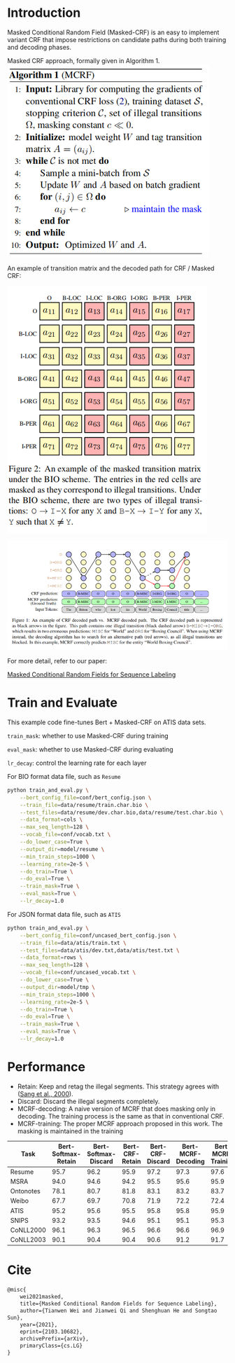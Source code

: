 # Introduction

Masked Conditional Random Field (Masked-CRF) is an easy to implement variant CRF that impose restrictions on candidate paths during both training and decoding phases.

Masked CRF approach, formally given in Algorithm 1.
![avatar](docs/pseudocode.png)

An example of transition matrix and the decoded path for CRF / Masked CRF:

![avatar](docs/masked_transition_matrix.png)

![avatar](docs/CRF_decode_path.png)

For more detail, refer to our paper:

[Masked Conditional Random Fields for Sequence Labeling](https://arxiv.org/abs/2103.10682)


# Train and Evaluate
This example code fine-tunes Bert + Masked-CRF on ATIS data sets.

`train_mask`: whether to use Masked-CRF during training

`eval_mask`: whether to use Masked-CRF during evaluating

`lr_decay`: control the learning rate for each layer


For BIO format data file, such as `Resume`
```bash
python train_and_eval.py \
    --bert_config_file=conf/bert_config.json \
    --train_file=data/resume/train.char.bio \
    --test_files=data/resume/dev.char.bio,data/resume/test.char.bio \
    --data_format=cols \
    --max_seq_length=128 \
    --vocab_file=conf/vocab.txt \
    --do_lower_case=True \
    --output_dir=model/resume \
    --min_train_steps=1000 \
    --learning_rate=2e-5 \
    --do_train=True \
    --do_eval=True \
    --train_mask=True \
    --eval_mask=True \
    --lr_decay=1.0
```

For JSON format data file, such as `ATIS`

```bash
python train_and_eval.py \
    --bert_config_file=conf/uncased_bert_config.json \
    --train_file=data/atis/train.txt \
    --test_files=data/atis/dev.txt,data/atis/test.txt \
    --data_format=rows \
    --max_seq_length=128 \
    --vocab_file=conf/uncased_vocab.txt \
    --do_lower_case=True \
    --output_dir=model/tmp \
    --min_train_steps=1000 \
    --learning_rate=2e-5 \
    --do_train=True \
    --do_eval=True \
    --train_mask=True \
    --eval_mask=True \
    --lr_decay=1.0
```

# Performance
* Retain: Keep and retag the illegal segments.
This strategy agrees with ([Sang et al., 2000](https://www.aclweb.org/anthology/W00-0726/)).
* Discard: Discard the illegal segments completely.
* MCRF-decoding: A naive version of MCRF
that does masking only in decoding. The training process is the same as that in conventional
CRF.
* MCRF-training: The proper MCRF approach proposed in this work. The masking is
maintained in the training

|  Task   |  Bert-Softmax-Retain  |  Bert-Softmax-Discard  |  Bert-CRF-Retain  |  Bert-CRF-Discard  |  Bert-MCRF-Decoding  |  Bert-MCRF-Training  |
|  ----  | ----  | ---- | ---- | ---- | ----  | ---- |
| Resume | 95.7 | 96.2 | 95.9 | 97.2 | 97.3 | 97.6 |
| MSRA | 94.0 | 94.6 | 94.2 | 95.5 | 95.6 | 95.9 |
| Ontonotes | 78.1 | 80.7 | 81.8 | 83.1 | 83.2 | 83.7 |
| Weibo | 67.7 | 69.7 | 70.8 | 71.9 | 72.2 | 72.4 |
| ATIS | 95.2 | 95.6 | 95.5 | 95.8 | 95.8 | 95.9 |
| SNIPS | 93.2 | 93.5 | 94.6 | 95.1 | 95.1 | 95.3 |
| CoNLL2000 | 96.1 | 96.3 | 96.5 | 96.6 | 96.6 | 96.9 |
| CoNLL2003 | 90.1 | 90.4 | 90.4 | 90.6 | 91.2 | 91.7 |


# Cite
````
@misc{
    wei2021masked,
    title={Masked Conditional Random Fields for Sequence Labeling}, 
    author={Tianwen Wei and Jianwei Qi and Shenghuan He and Songtao Sun},
    year={2021},
    eprint={2103.10682},
    archivePrefix={arXiv},
    primaryClass={cs.LG}
}
````
